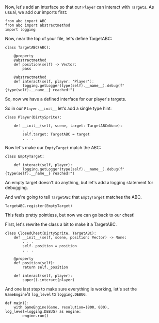 Now, let's add an interface so that our `Player` can interact with
`Targets`. As usual, we add our imports first:

    from abc import ABC
    from abc import abstractmethod
    import logging

Now, near the top of your file, let's define TargetABC:

    class TargetABC(ABC):

        @property
        @abstractmethod
        def position(self) -> Vector:
            pass

        @abstractmethod
        def interact(self, player: 'Player'):
            logging.getLogger(type(self).__name__).debug(f"{type(self).__name__} reached!")

So, now we have a defined interface for our player's targets.

So in our `Player.__init__` let's add a single type hint:

    class Player(DirtySprite):

        def __init__(self, scene, target: TargetABC=None):
            . . .
            self.target: TargetABC = target
            . . .

Now let's make our `EmptyTarget` match the ABC:

    class EmptyTarget:

        def interact(self, player):
            logging.getLogger(type(self).__name__).debug(f"{type(self).__name__} reached!")

An empty target doesn't do anything, but let's add a logging statement
for debugging.

And we're going to tell `TargetABC` that `EmptyTarget` matches the ABC.

    TargetABC.register(EmptyTarget)

This feels pretty pointless, but now we can go back to our chest!

First, let's rewrite the class a bit to make it a TargetABC.

    class ClosedChest(DirtySprite, TargetABC):
        def __init__(self, scene, position: Vector) -> None:
            . . .
            self._position = position
            . . .

        @property
        def position(self):
            return self._position

        def interact(self, player):
            super().interact(player)

And one last step to make sure everything is working, let's set the
`GameEngine`'s `log_level` to `logging.DEBUG`.

    def main():
        with GameEngine(Game, resolution=(800, 800), log_level=logging.DEBUG) as engine:
            engine.run()

